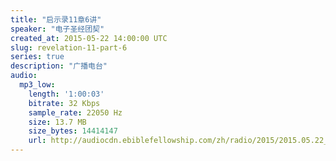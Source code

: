 ```yaml
---
title: "启示录11章6讲"
speaker: "电子圣经团契"
created_at: 2015-05-22 14:00:00 UTC
slug: revelation-11-part-6
series: true
description: "广播电台"
audio:
  mp3_low:
    length: '1:00:03'
    bitrate: 32 Kbps
    sample_rate: 22050 Hz
    size: 13.7 MB
    size_bytes: 14414147
    url: http://audiocdn.ebiblefellowship.com/zh/radio/2015/2015.05.22_EBF_-_Revelation_11_Part_6.mp3
---
```

